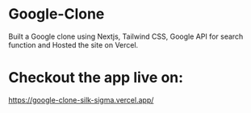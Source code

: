 # Google-Clone
Built a Google clone using Nextjs, Tailwind CSS, Google API for search function and Hosted the site on Vercel.

# Checkout the app live on:

<a href="https://google-clone-silk-sigma.vercel.app/">https://google-clone-silk-sigma.vercel.app/</a>
